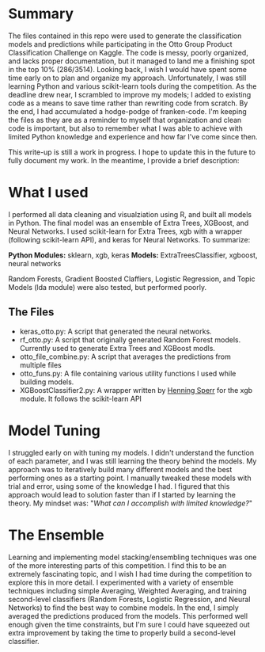 # Summary
The files contained in this repo were used to generate the classification models and predictions while participating in the Otto Group Product Classification Challenge on Kaggle. The code is messy, poorly organized, and lacks proper documentation, but it managed to land me a finishing spot in the top 10% (286/3514). Looking back, I wish I would have spent some time early on to plan and organize my approach. Unfortunately, I was still learning Python and  various scikit-learn tools during the competition. As the deadline drew near, I scrambled to improve my models; I added to existing code as a means to save time rather than rewriting code from scratch. By the end, I had accumulated a hodge-podge of franken-code. I'm keeping the files as they are as a reminder  to myself that organization and clean code is important, but also to remember what I was able to achieve with limited Python knowledge and experience and how far I've come since then.

This write-up is still a work in progress. I hope to update this in the future to fully document my work. In the meantime, I provide a brief description:

# What I used
I performed all data cleaning and visualziation using R, and built all models in Python. The final model was an ensemble of Extra Trees, XGBoost, and Neural Networks. I used scikit-learn for Extra Trees, xgb with a wrapper (following scikit-learn API), and keras for Neural Networks. To summarize:

**Python Modules:** sklearn, xgb, keras
**Models:** ExtraTreesClassifier, xgboost, neural networks

Random Forests, Gradient Boosted Claffiers, Logistic Regression, and Topic Models (lda module) were also tested, but performed poorly.

## The Files
- keras_otto.py: A script that generated the neural networks.
- rf_otto.py: A script that originally generated Random Forest models. Currently used to generate Extra Trees and XGBoost modls.
- otto_file_combine.py: A script that averages the predictions from multiple files
- otto_funs.py: A file containing various utility functions I used while building models.
- XGBoostClassifier2.py: A wrapper written by [Henning Sperr](https://www.github.com/hsperr) for the xgb module. It follows the scikit-learn API

# Model Tuning
I struggled early on with tuning my models. I didn't understand the function of each parameter, and I was still learning the theory behind the models. My approach was to iteratively build many different models and the best performing ones as a starting point. I manually tweaked these models with trial and error, using some of the knowledge I had. I figured that this approach would lead to solution faster than if I started by learning the theory. My mindset was: "*What can I accomplish with limited knowledge?*"

# The Ensemble
Learning and implementing model stacking/ensembling techniques was one of the more interesting parts of this competition. I find this to be an extremely fascinating topic, and I wish I had time during the competition to explore this in more detail. I experimented with a variety of ensemble techniques including simple Averaging, Weighted Averaging, and training second-level classifiers (Random Forests, Logistic Regression, and Neural Networks) to find the best way to combine models. In the end, I simply averaged the predictions produced from the models. This performed well enough given the time constraints, but I'm sure I could have squeezed out extra improvement by taking the time to properly build a second-level classifier.
